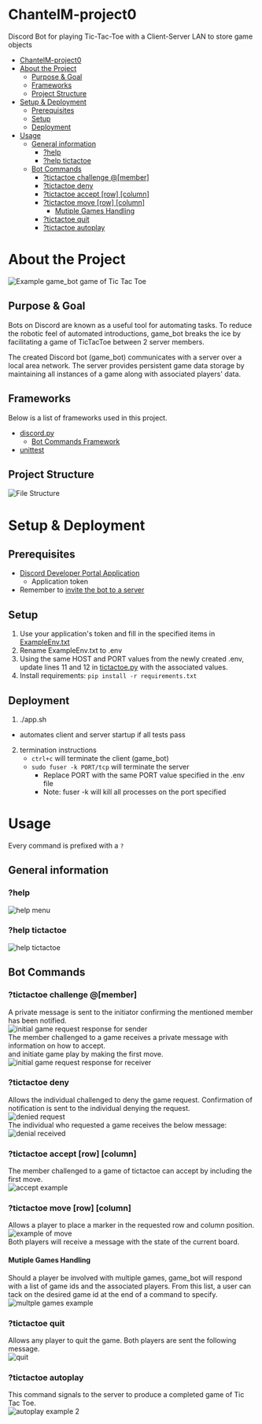# ChantelM-project0

Discord Bot for playing Tic-Tac-Toe with a
Client-Server LAN to store game objects

- [ChantelM-project0](#chantelm-project0)
- [About the Project](#about-the-project)
  - [Purpose & Goal](#purpose--goal)
  - [Frameworks](#frameworks)
  - [Project Structure](#project-structure)
- [Setup & Deployment](#setup--deployment)
  - [Prerequisites](#prerequisites)
  - [Setup](#setup)
  - [Deployment](#deployment)
- [Usage](#usage)
  - [General information](#general-information)
    - [?help](#help)
    - [?help tictactoe](#help-tictactoe)
  - [Bot Commands](#bot-commands)
    - [?tictactoe challenge @[member]](#tictactoe-challenge-member)
    - [?tictactoe deny](#tictactoe-deny)
    - [?tictactoe accept [row] [column]](#tictactoe-accept-row-column)
    - [?tictactoe move [row] [column]](#tictactoe-move-row-column)
      - [Mutiple Games Handling](#mutiple-games-handling)
    - [?tictactoe quit](#tictactoe-quit)
    - [?tictactoe autoplay](#tictactoe-autoplay)

# About the Project

![Example game_bot game of Tic Tac Toe](/images/game_bot_autoplay.png)

## Purpose & Goal

Bots on Discord are known as a useful tool for automating tasks. To reduce the
robotic feel of automated introductions, game_bot breaks the ice by facilitating
a game of TicTacToe between 2 server members.

The created Discord bot (game_bot) communicates with a server over a local area network.
The server provides persistent game data storage by maintaining all instances of a game
along with associated players' data.

## Frameworks

Below is a list of frameworks used in this project.

- [discord.py](https://discordpy.readthedocs.io/en/stable/)
  - [Bot Commands Framework](https://discordpy.readthedocs.io/en/stable/ext/commands/index.html)
- [unittest](https://docs.python.org/3/library/unittest.html)

## Project Structure

![File Structure](/images/file_structue.png)

# Setup & Deployment

## Prerequisites

- [Discord Developer Portal Application](https://discord.com/developers/docs/getting-started)
  - Application token
- Remember to [invite the bot to a server](https://discord.com/developers/docs/getting-started#configuring-a-bot)

## Setup

1. Use your application's token and fill in the specified items in [ExampleEnv.txt](ExampleEnv.txt)
2. Rename ExampleEnv.txt to .env
3. Using the same HOST and PORT values from the newly created .env, update lines 11 and 12
   in [tictactoe.py](src/client/cogs/tictactoe.py) with the associated values.
4. Install requirements: `pip install -r requirements.txt`

## Deployment

1. ./app.sh

- automates client and server startup if all tests pass

2. termination instructions
   - `ctrl+c` will terminate the client (game_bot)
   - `sudo fuser -k PORT/tcp` will terminate the server
     - Replace PORT with the same PORT value specified in the .env file
     - Note: fuser -k will kill all processes on the port specified

# Usage

Every command is prefixed with a `?`

## General information

### ?help

![help menu](images/help.png)

### ?help tictactoe

![help tictactoe](images/help_ttt.png)

## Bot Commands

### ?tictactoe challenge @[member]

A private message is sent to the initiator confirming the mentioned member has been notified.<br>
![initial game request response for sender](images/initiatal_request.png)<br>
The member challenged to a game receives a private message with information on how to accept.<br>
and initiate game play by making the first move.<br>
![initial game request response for receiver](images/initial_challenged.png)

### ?tictactoe deny

Allows the individual challenged to deny the game request. Confirmation of notification is sent to the individual denying the request.<br>
![denied request](images/deny_challenge.png)<br>
The individual who requested a game receives the below message:<br>
![denial received](images/request_denied.png)

### ?tictactoe accept [row] [column]

The member challenged to a game of tictactoe can accept by including the first move.<br>
![accept example](images/accept_note.png)

### ?tictactoe move [row] [column]

Allows a player to place a marker in the requested row and column position.<br>
![example of move](images/move_example.png)<br>
Both players will receive a message with the state of the current board.

#### Mutiple Games Handling

Should a player be involved with multiple games, game_bot will respond with a list of game ids and the associated players.
From this list, a user can tack on the desired game id at the end of a command to specify. <br>
![multple games example](images/multiple_games.png)

### ?tictactoe quit

Allows any player to quit the game. Both players are sent the following message.<br>
![quit](images/quit.png)

### ?tictactoe autoplay

This command signals to the server to produce a completed game of Tic Tac Toe.<br>
![autoplay example 2](images/autoplay2.png)
